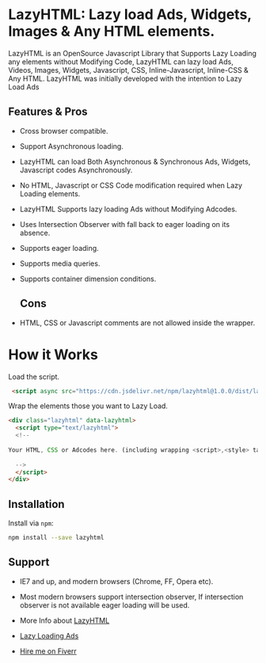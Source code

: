 # LazyHTML: Lazy load Ads, Widgets, Images & Any HTML elements.

LazyHTML is an OpenSource Javascript Library that Supports Lazy Loading any elements without Modifying Code, 
LazyHTML can lazy load Ads, Videos, Images, Widgets, Javascript, CSS, Inline-Javascript, Inline-CSS & Any HTML.
LazyHTML was initially developed with the intention to Lazy Load Ads

## Features & Pros

 - Cross browser compatible.
 - Support Asynchronous loading.
 - LazyHTML can load Both Asynchronous & Synchronous Ads, Widgets, Javascript codes Asynchronously. 
 - No HTML, Javascript or CSS Code modification required when Lazy Loading elements.
 - LazyHTML Supports lazy loading Ads without Modifying Adcodes.
 - Uses Intersection Observer with fall back to eager loading on its absence.
 - Supports eager loading.
 - Supports media queries.
 - Supports container dimension conditions. 




   ## Cons

  - HTML, CSS or Javascript comments are not allowed inside the wrapper.



# How it Works

Load the script.

```html
 <script async src="https://cdn.jsdelivr.net/npm/lazyhtml@1.0.0/dist/lazyhtml.min.js" crossorigin="anonymous" debug></script>
```



Wrap the elements those you want to Lazy Load.




```html
<div class="lazyhtml" data-lazyhtml>
  <script type="text/lazyhtml">
  <!--
  
Your HTML, CSS or Adcodes here. (including wrapping <script>,<style> tags)
  
  -->
  </script>
</div>
```



## Installation

Install via `npm`:

```bash
npm install --save lazyhtml
```



## Support

* IE7 and up, and modern browsers (Chrome, FF, Opera etc).
* Most modern browsers support intersection observer, If intersection observer is not available eager loading will be used.





* More Info about [LazyHTML ](https://www.guest.blog/post/12111/lazyhtml-a-break-through-in-lazyloading-elements/)
*  [Lazy Loading Ads ](https://www.guest.blog/post/12113/lazyload-ads/)
* [Hire me on Fiverr](https://www.fiverr.com/niresh12495)

